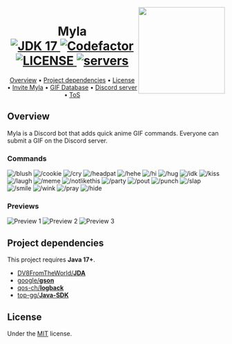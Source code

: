 <img align="right" src="https://myla.alkanife.fr/images/myla.png" height="200" width="200">
<h1 align="center">
  Myla
  <br>
  <a href="https://github.com/alkanife/alkabot/blob/main/pom.xml">
    <img src="https://img.shields.io/badge/Open%20JDK-17-green" alt="JDK 17">
  </a>
  <a href="https://www.codefactor.io/repository/github/alkanife/myla">
    <img src="https://www.codefactor.io/repository/github/alkanife/myla/badge" alt="Codefactor">
  </a>
  <a href="https://github.com/alkanife/myla/blob/main/LICENSE">
    <img src="https://img.shields.io/github/license/alkanife/myla" alt="LICENSE">
  </a>
  <a href="https://top.gg/">
    <img src="https://top.gg/api/widget/servers/658109944859459604.svg" alt="servers">
  </a>
</h1>

<p align="center">
  <a href="#overview">Overview</a>
  •
  <a href="#project-dependencies">Project dependencies</a>
  •
  <a href="#license">License</a>
  •
  <a href="https://myla.alkanife.fr/invite">Invite Myla</a>
  •
  <a href="https://myla.alkanife.fr/view">GIF Database</a>
  •
  <a href="https://myla.alkanife.fr/discord">Discord server</a>
  •
  <a href="https://myla.alkanife.fr/tos">ToS</a>
</p>

## Overview
Myla is a Discord bot that adds quick anime GIF commands. Everyone can submit a GIF on the Discord server.

### Commands
![/blush](https://img.shields.io/badge//blush-4A4A4A?style=flat-square)
![/cookie](https://img.shields.io/badge//cookie-4A4A4A?style=flat-square)
![/cry](https://img.shields.io/badge//cry-4A4A4A?style=flat-square)
![/headpat](https://img.shields.io/badge//headpat-4A4A4A?style=flat-square)
![/hehe](https://img.shields.io/badge//hehe-4A4A4A?style=flat-square)
![/hi](https://img.shields.io/badge//hi-4A4A4A?style=flat-square)
![/hug](https://img.shields.io/badge//hug-4A4A4A?style=flat-square)
![/idk](https://img.shields.io/badge//idk-4A4A4A?style=flat-square)
![/kiss](https://img.shields.io/badge//kiss-4A4A4A?style=flat-square)
![/laugh](https://img.shields.io/badge//laugh-4A4A4A?style=flat-square)
![/meme](https://img.shields.io/badge//meme-4A4A4A?style=flat-square)
![/notlikethis](https://img.shields.io/badge//notlikethis-4A4A4A?style=flat-square)
![/party](https://img.shields.io/badge//party-4A4A4A?style=flat-square)
![/pout](https://img.shields.io/badge//pout-4A4A4A?style=flat-square)
![/punch](https://img.shields.io/badge//punch-4A4A4A?style=flat-square)
![/slap](https://img.shields.io/badge//slap-4A4A4A?style=flat-square)
![/smile](https://img.shields.io/badge//smile-4A4A4A?style=flat-square)
![/wink](https://img.shields.io/badge//wink-4A4A4A?style=flat-square)
![/pray](https://img.shields.io/badge//pray-4A4A4A?style=flat-square)
![/hide](https://img.shields.io/badge//hide-4A4A4A?style=flat-square)

### Previews
![Preview 1](https://myla.alkanife.fr/images/preview1.png)
![Preview 2](https://myla.alkanife.fr/images/preview2.png)
![Preview 3](https://myla.alkanife.fr/images/preview3.png)

## Project dependencies
This project requires **Java 17+**.

- [DV8FromTheWorld/**JDA**](https://github.com/DV8FromTheWorld/JDA)
- [google/**gson**](https://github.com/google/gson)
- [qos-ch/**logback**](https://github.com/qos-ch/logback)
- [top-gg/**Java-SDK**](https://github.com/top-gg/Java-SDK)

## License
Under the [MIT](https://github.com/alkanife/myla/blob/main/LICENSE) license.
